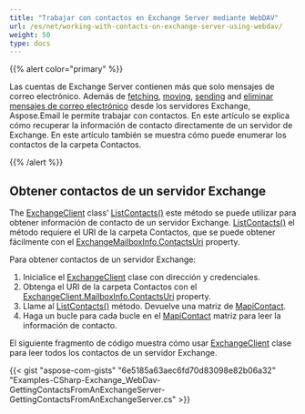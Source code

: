 ```yaml
---
title: "Trabajar con contactos en Exchange Server mediante WebDAV"
url: /es/net/working-with-contacts-on-exchange-server-using-webdav/
weight: 50
type: docs
---
```



{{% alert color="primary" %}}

Las cuentas de Exchange Server contienen más que solo mensajes de correo electrónico. Además de [fetching](/email/net/working-with-exchange-mailbox-and-messages-using-webdav/#fetch-messages-from-an-exchange-server-mailbox), [moving](/email/net/working-with-exchange-mailbox-and-messages-using-webdav/#moving-messages), [sending](/email/net/working-with-exchange-mailbox-and-messages-using-webdav/#sending-email-messages) and [eliminar mensajes de correo electrónico](/email/net/working-with-exchange-mailbox-and-messages-using-webdav/#deleting-messages) desde los servidores Exchange, Aspose.Email le permite trabajar con contactos. En este artículo se explica cómo recuperar la información de contacto directamente de un servidor de Exchange. En este artículo también se muestra cómo puede enumerar los contactos de la carpeta Contactos.

{{% /alert %}}
## **Obtener contactos de un servidor Exchange**
The [ExchangeClient](https://apireference.aspose.com/email/net/aspose.email.clients.exchange.dav/exchangeclient) class’ [ListContacts()](https://apireference.aspose.com/email/net/aspose.email.clients.exchange.dav/exchangeclient/methods/listcontacts) este método se puede utilizar para obtener información de contacto de un servidor Exchange. [ListContacts()](https://apireference.aspose.com/email/net/aspose.email.clients.exchange.dav/exchangeclient/methods/listcontacts) el método requiere el URI de la carpeta Contactos, que se puede obtener fácilmente con el [ExchangeMailboxInfo.ContactsUri](https://apireference.aspose.com/email/net/aspose.email.clients.exchange/exchangemailboxinfo/properties/contactsuri) property.

Para obtener contactos de un servidor Exchange:

1. Inicialice el [ExchangeClient](https://apireference.aspose.com/email/net/aspose.email.clients.exchange.dav/exchangeclient) clase con dirección y credenciales.
1. Obtenga el URI de la carpeta Contactos con el [ExchangeClient.MailboxInfo.ContactsUri](https://apireference.aspose.com/email/net/aspose.email.clients.exchange/exchangemailboxinfo/properties/contactsuri) property.
1. Llame al [ListContacts()](https://apireference.aspose.com/email/net/aspose.email.clients.exchange.dav/exchangeclient/methods/listcontacts) método. Devuelve una matriz de [MapiContact](https://apireference.aspose.com/email/net/aspose.email.mapi/mapicontact).
1. Haga un bucle para cada bucle en el [MapiContact](https://apireference.aspose.com/email/net/aspose.email.mapi/mapicontact) matriz para leer la información de contacto.

El siguiente fragmento de código muestra cómo usar [ExchangeClient](https://apireference.aspose.com/email/net/aspose.email.clients.exchange.dav/exchangeclient) clase para leer todos los contactos de un servidor Exchange.



{{< gist "aspose-com-gists" "6e5185a63aec6fd70d83098e82b06a32" "Examples-CSharp-Exchange_WebDav-GettingContactsFromAnExchangeServer-GettingContactsFromAnExchangeServer.cs" >}}
